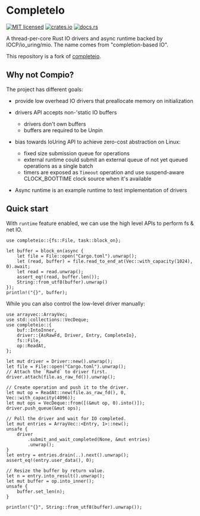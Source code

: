 # CompleteIo

[![MIT licensed](https://img.shields.io/badge/license-MIT-blue.svg)](https://github.com/DXist/completeio/blob/master/LICENSE)
[![crates.io](https://img.shields.io/crates/v/completeio)](https://crates.io/crates/completeio)
[![docs.rs](https://img.shields.io/badge/docs.rs-completeio-latest)](https://docs.rs/completeio)

A thread-per-core Rust IO drivers and async runtime backed by IOCP/io_uring/mio.
The name comes from "completion-based IO".

This repository is a fork of [completeio](https://github.com/compio-rs/compio).

## Why not Compio?

The project has different goals:

* provide low overhead IO drivers that preallocate memory on initialization
* drivers API accepts non-'static IO buffers

    * drivers don't own buffers
    * buffers are required to be Unpin

* bias towards IoUring API to achieve zero-cost abstraction on Linux:

    * fixed size submission queue for operations
    * external runtime could submit an external queue of not yet queued operations as a single batch
    * timers are exposed as `Timeout` operation and use suspend-aware CLOCK_BOOTTIME clock source when it's available

* Async runtime is an example runtime to test implementation of drivers

## Quick start

With `runtime` feature enabled, we can use the high level APIs to perform fs & net IO.

```rust,no_run
use completeio::{fs::File, task::block_on};

let buffer = block_on(async {
    let file = File::open("Cargo.toml").unwrap();
    let (read, buffer) = file.read_to_end_at(Vec::with_capacity(1024), 0).await;
    let read = read.unwrap();
    assert_eq!(read, buffer.len());
    String::from_utf8(buffer).unwrap()
});
println!("{}", buffer);
```

While you can also control the low-level driver manually:

```rust,no_run
use arrayvec::ArrayVec;
use std::collections::VecDeque;
use completeio::{
    buf::IntoInner,
    driver::{AsRawFd, Driver, Entry, CompleteIo},
    fs::File,
    op::ReadAt,
};

let mut driver = Driver::new().unwrap();
let file = File::open("Cargo.toml").unwrap();
// Attach the `RawFd` to driver first.
driver.attach(file.as_raw_fd()).unwrap();

// Create operation and push it to the driver.
let mut op = ReadAt::new(file.as_raw_fd(), 0, Vec::with_capacity(4096));
let mut ops = VecDeque::from([(&mut op, 0).into()]);
driver.push_queue(&mut ops);

// Poll the driver and wait for IO completed.
let mut entries = ArrayVec::<Entry, 1>::new();
unsafe {
    driver
        .submit_and_wait_completed(None, &mut entries)
        .unwrap();
}
let entry = entries.drain(..).next().unwrap();
assert_eq!(entry.user_data(), 0);

// Resize the buffer by return value.
let n = entry.into_result().unwrap();
let mut buffer = op.into_inner();
unsafe {
    buffer.set_len(n);
}

println!("{}", String::from_utf8(buffer).unwrap());
```
